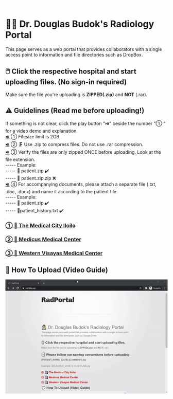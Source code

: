![image](placeholder.png)
# 👨‍⚕️ Dr. Douglas Budok's Radiology Portal 
This page serves as a web portal that provides collaborators with a single access point to information and file directories such as DropBox.  

## 🖱️ Click the respective hospital and start uploading files. (No sign-in required)
Make sure the file you're uploading is **ZIPPED(.zip)** and **NOT** (.rar).

## ⚠️ Guidelines (Read me before uploading!)
If something is not clear, click the play button "⏯️" beside the number "① " for a video demo and explanation.  
[⏯️](https://files.catbox.moe/rfw4kj.gif) ① Filesize limit is 2GB.  
[⏯️](https://files.catbox.moe/rfw4kj.gif) ② 🗜️ Use .zip to compress files. Do not use .rar compression.  
[⏯️](https://files.catbox.moe/rfw4kj.gif) ③ Verify the files are only zipped ONCE before uploading. Look at the file extension.  
----- Example:  
----- 📁 patient.zip ✔️  
----- 📁 patient.zip.zip ❌  
[⏯️](https://files.catbox.moe/rfw4kj.gif) ④ For accompanying documents, please attach a separate file (.txt, .doc, .docx) and name it according to the patient file.  
----- Example:  
----- 📁 patient.zip ✔️  
----- 📝patient_history.txt ✔️  


### [① 🏥 The Medical City Iloilo ](https://www.dropbox.com/request/SdpHLAAhI0xdNePb7WKo)
### [② 🏥 Medicus Medical Center ](https://www.dropbox.com/request/oAWEwIXFIrlPuhUn62Ao)
### [③ 🏥 Western Visayas Medical Center ](https://www.dropbox.com/request/R32MiVic1zAm21GIxo4I)


## 💭 How To Upload (Video Guide)
![demo](demo.gif)
